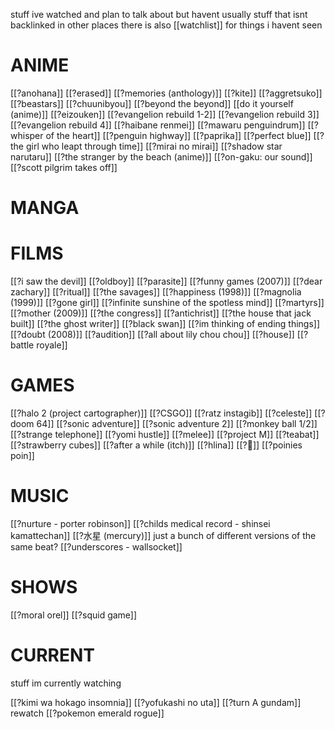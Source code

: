 stuff ive watched and plan to talk about but havent
usually stuff that isnt backlinked in other places
there is also [[watchlist]] for things i havent seen
# ANIME

[[?anohana]]
[[?erased]]
[[?memories (anthology)]]
[[?kite]]
[[?aggretsuko]]
[[?beastars]]
[[?chuunibyou]]
[[?beyond the beyond]]
[[do it yourself (anime)]]
[[?eizouken]]
[[?evangelion rebuild 1-2]]
[[?evangelion rebuild 3]]
[[?evangelion rebuild 4]]
[[?haibane renmei]]
[[?mawaru penguindrum]]
[[?whisper of the heart]]
[[?penguin highway]]
[[?paprika]]
[[?perfect blue]]
[[?the girl who leapt through time]]
[[?mirai no mirai]]
[[?shadow star narutaru]]
[[?the stranger by the beach (anime)]]
[[?on-gaku: our sound]]
[[?scott pilgrim takes off]]

# MANGA


# FILMS

[[?i saw the devil]]
[[?oldboy]]
[[?parasite]]
[[?funny games (2007)]]
[[?dear zachary]]
[[?ritual]]
[[?the savages]]
[[?happiness (1998)]]
[[?magnolia (1999)]]
[[?gone girl]]
[[?infinite sunshine of the spotless mind]]
[[?martyrs]]
[[?mother (2009)]]
[[?the congress]]
[[?antichrist]]
[[?the house that jack built]]
[[?the ghost writer]]
[[?black swan]]
[[?im thinking of ending things]]
[[?doubt (2008)]]
[[?audition]]
[[?all about lily chou chou]]
[[?house]]
[[?battle royale]]

# GAMES

[[?halo 2 (project cartographer)]]
[[?CSGO]]
[[?ratz instagib]]
[[?celeste]]
[[?doom 64]]
[[?sonic adventure]]
[[?sonic adventure 2]]
[[?monkey ball 1/2]]
[[?strange telephone]]
[[?yomi hustle]]
[[?melee]]
[[?project M]]
[[?teabat]]
[[?strawberry cubes]]
[[?after a while (itch)]]
[[?hlina]]
[[?🐹]]
[[?poinies poin]]

# MUSIC

[[?nurture - porter robinson]]
[[?childs medical record - shinsei kamattechan]]
[[?水星 (mercury)]] just a bunch of different versions of the same beat?
[[?underscores - wallsocket]]
# SHOWS

[[?moral orel]]
[[?squid game]]

# CURRENT
stuff im currently watching

[[?kimi wa hokago insomnia]]
[[?yofukashi no uta]]
[[?turn A gundam]] rewatch
[[?pokemon emerald rogue]]